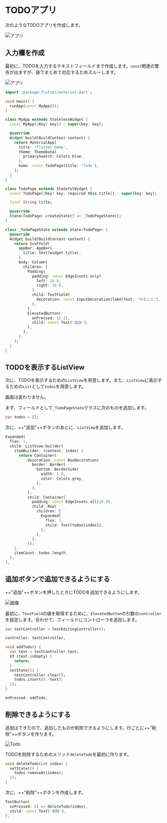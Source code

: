 # TODOアプリ

次のようなTODOアプリを作成します。

![アプリ](image/todo01.webp)

## 入力欄を作成

最初に、TODOを入力するテキストフィールドまで作成します。`const`関連の警告が出ますが、後でまとめて対応するためスルーします。

![アプリ](image/todo02.webp)

```dart
import 'package:flutter/material.dart';

void main() {
  runApp(const MyApp());
}

class MyApp extends StatelessWidget {
  const MyApp({Key? key}) : super(key: key);

  @override
  Widget build(BuildContext context) {
    return MaterialApp(
      title: 'Flutter Demo',
      theme: ThemeData(
        primarySwatch: Colors.blue,
      ),
      home: const TodoPage(title: 'Todo'),
    );
  }
}

class TodoPage extends StatefulWidget {
  const TodoPage({Key? key, required this.title}) : super(key: key);

  final String title;

  @override
  State<TodoPage> createState() => _TodoPageState();
}

class _TodoPageState extends State<TodoPage> {
  @override
  Widget build(BuildContext context) {
    return Scaffold(
      appBar: AppBar(
        title: Text(widget.title),
      ),
      body: Column(
        children: [
          Padding(
            padding: const EdgeInsets.only(
              left: 10.0,
              right: 10.0,
            ),
            child: TextField(
              decoration: const InputDecoration(labelText: 'やること'),
            ),
          ),
          ElevatedButton(
            onPressed: () {},
            child: const Text('追加'),
          ),
        ],
      ),
    );
  }
}
```

## TODOを表示するListView

次に、TODOを表示するための`ListView`を用意します。また、`ListView`に表示するための`List`として`todos`を用意します。

画面は変わりません。

まず、フィールドとして`_TodoPageState`クラスに次のものを追加します。

```dart
var todos = [];
```

次に、++"追加"++ボタンのあとに、`ListView`を追加します。

```dart
Expanded(
  flex: 1,
  child: ListView.builder(
    itemBuilder: (context, index) {
      return Container(
          decoration: const BoxDecoration(
            border: Border(
              bottom: BorderSide(
                width: 1.0,
                color: Colors.grey,
              ),
            ),
          ),
          child: Container(
            padding: const EdgeInsets.all(10.0),
            child: Row(
              children: [
                Expanded(
                  flex: 1,
                  child: Text(todos[index]),
                ),
              ],
            ),
          ));
    },
    itemCount: todos.length,
  ),
),
```

## 追加ボタンで追加できるようにする

++"追加"++ボタンを押したときにTODOを追加できるようにします。

![画像](image/todo03.webp)

最初に、`TextField`の値を取得するために、`ElevatedButton`の引数の`controller`を設定します。合わせて、フィールドにコントローラを追加します。

```dart title="フィールドに追加"
var textController = TextEditingController();
```

```dart title="ElevatedButtonに追加"
controller: textController,
```

```dart
void addTodo() {
  var text = textController.text;
  if (text.isEmpty) {
    return;
  }
  setState(() {
    textController.clear();
    todos.insert(0, text);
  });
}
```

```dart title="ElevatedButtonのonPressedに追加"
onPressed: addTodo,
```

## 削除できるようにする

追加はできたので、追加したものが削除できるようにします。行ごとに++"削除"++ボタンを作ります。

![Todo](image/todo04.webp)

TODOを削除するためのメソッド`deleteTodo`を最初に作ります。

```dart
void deleteTodo(int index) {
  setState(() {
    todos.removeAt(index);
  });
}
```

次に、++"削除"++ボタンを作成します。

```dart
TextButton(
  onPressed: () => deleteTodo(index),
  child: const Text('削除'),
),
```
